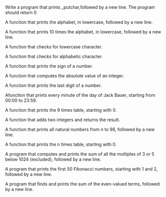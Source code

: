 Write a program that prints _putchar,followed by a new line. The program should return 0

A function that prints the alphabet, in lowercase, followed by a new line.

A function that prints 10 times the alphabet, in lowercase, followed by a new line.

A function that checks for lowercase character.

A function that checks for alphabetic character.

A function that prints the sign of a number.

A function that computes the absolute value of an integer.

A function that prints the last digit of a number.

Afunction that prints every minute of the day of Jack Bauer, starting from 00:00 to 23:59.

A function that prints the 9 times table, starting with 0.

A function that adds two integers and returns the result.

A function that prints all natural numbers from n to 98, followed by a new line.

A function that prints the n times table, starting with 0.

A program that computes and prints the sum of all the multiples of 3 or 5 below 1024 (excluded), followed by a new line.

A program that prints the first 50 Fibonacci numbers, starting with 1 and 2, followed by a new line.

A program that finds and prints the sum of the even-valued terms, followed by a new line.     
